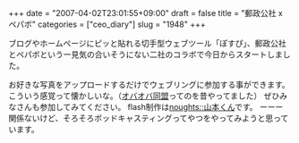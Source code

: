 +++
date = "2007-04-02T23:01:55+09:00"
draft = false
title = "郵政公社 x ペパボ"
categories = ["ceo_diary"]
slug = "1948"
+++

ブログやホームページにピッと貼れる切手型ウェブツール「ぽすぴ」、郵政公社とペパボという一見気の合いそうにない二社のコラボで今日からスタートしました。
<script type="text/javascript" src="http://kitte-shop.heteml.jp/ticker.js"></script>
お好きな写真をアップロードするだけでウェブリングに参加する事ができます。こういう感覚って懐かしいな。（<a href="http://obaoba.lolipop.jp" target="_blank">オバオバ同盟</a>ってのを昔やってました）
ぜひみなさんも参加してみてください。
flash制作は<a href="http://noughts.jp/" target="_blank">noughts::山本くん</a>です。
ーーー
関係ないけど、そろそろポッドキャスティングってやつをやってみようと思っています。
